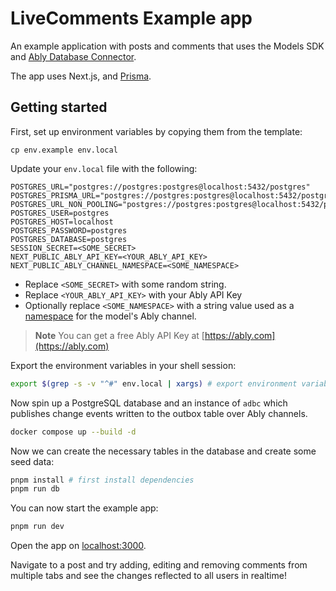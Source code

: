 # LiveComments Example app

An example application with posts and comments that uses the Models SDK and [Ably Database Connector](https://github.com/ably-labs/adbc).

The app uses Next.js, and [Prisma](https://prisma.io).

## Getting started

First, set up environment variables by copying them from the template:

```
cp env.example env.local
```

Update your `env.local` file with the following:

```
POSTGRES_URL="postgres://postgres:postgres@localhost:5432/postgres"
POSTGRES_PRISMA_URL="postgres://postgres:postgres@localhost:5432/postgres"
POSTGRES_URL_NON_POOLING="postgres://postgres:postgres@localhost:5432/postgres"
POSTGRES_USER=postgres
POSTGRES_HOST=localhost
POSTGRES_PASSWORD=postgres
POSTGRES_DATABASE=postgres
SESSION_SECRET=<SOME_SECRET>
NEXT_PUBLIC_ABLY_API_KEY=<YOUR_ABLY_API_KEY>
NEXT_PUBLIC_ABLY_CHANNEL_NAMESPACE=<SOME_NAMESPACE>
```

- Replace `<SOME_SECRET>` with some random string.
- Replace `<YOUR_ABLY_API_KEY>` with your Ably API Key
- Optionally replace `<SOME_NAMESPACE>` with a string value used as a [namespace](https://faqs.ably.com/what-is-a-channel-namespace-and-how-can-i-use-them) for the model's Ably channel.

> **Note**
> You can get a free Ably API Key at [https://ably.com](https://ably.com)

Export the environment variables in your shell session:

```bash
export $(grep -s -v "^#" env.local | xargs) # export environment variables
```

Now spin up a PostgreSQL database and an instance of `adbc` which publishes change events written to the outbox table over Ably channels.

```bash
docker compose up --build -d
```

Now we can create the necessary tables in the database and create some seed data:

```bash
pnpm install # first install dependencies
pnpm run db 
```

You can now start the example app:

```bash
pnpm run dev
```

Open the app on [localhost:3000](http://localhost:3000).

Navigate to a post and try adding, editing and removing comments from multiple tabs and see the changes reflected to all users in realtime!
